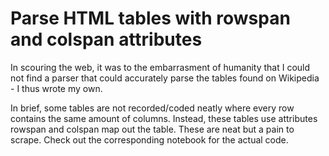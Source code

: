 # Parse HTML tables with rowspan and colspan attributes
In scouring the web, it was to the embarrasment of humanity that I could not find a parser 
that could accurately parse the tables found on Wikipedia - I thus wrote my own. 

In brief, some tables are not recorded/coded neatly where every row contains the same amount of columns.
Instead, these tables use attributes rowspan and colspan map out the table. These are neat but a pain to
scrape. Check out the corresponding notebook for the actual code. 

